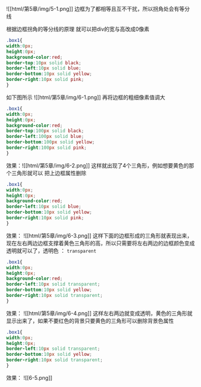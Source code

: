![[html/第5章/img/5-1.png]]
边框为了都相等且互不干扰，所以拐角处会有等分线

根据边框拐角的等分线的原理
就可以把div的宽与高改成0像素
```css
.box1{
width:0px;
height:0px;
background-color:red;
border-top:10px solid black;
border-left:10px solid blue;
border-bottom:10px solid yellow;
border-right:10px solid pink;
}
```
如下图所示
![[html/第5章/img/6-1.png]]
再将边框的粗细像素值调大
```css
.box1{
width:0px;
height:0px;
background-color:red;
border-top:100px solid black;
border-left:100px solid blue;
border-bottom:100px solid yellow;
border-right:100px solid pink;
}
```
效果：![[html/第5章/img/6-2.png]]
这样就出现了4个三角形，例如想要黄色的那个三角形就可以
把上边框属性删除
```css
.box1{
width:0px;
height:0px;
background-color:red;
border-left:10px solid blue;
border-bottom:10px solid yellow;
border-right:10px solid pink;
}
```
效果：
![[html/第5章/img/6-3.png]]
这样下面的边框形成的三角形就表现出来，现在左右两边边框支撑着黄色三角形的高，所以只需要将左右两边的边框颜色变成透明就可以了，透明色 ： `transparent` 
```css
.box1{
width:0px;
height:0px;
background-color:red;
border-left:10px solid transparent;
border-bottom:10px solid yellow;
border-right:10px solid transparent;
}
```
效果：
![[html/第5章/img/6-4.png]]
这样左右两边就变成透明，黄色的三角形就显示出来了，如果不要红色的背景只要黄色的三角形可以删除背景色属性
```css
.box1{
width:0px;
height:0px;
border-left:10px solid transparent;
border-bottom:10px solid yellow;
border-right:10px solid transparent;
}
```
效果：
![[6-5.png]]
